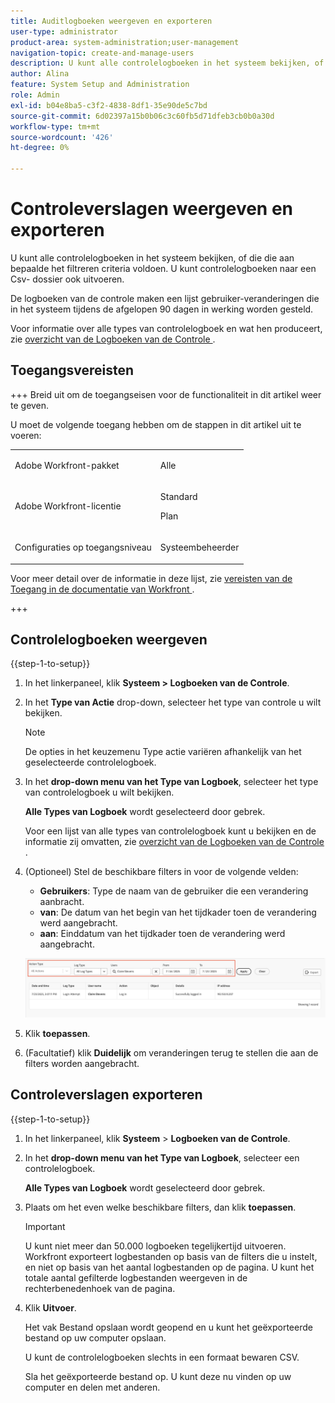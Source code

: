 ```yaml
---
title: Auditlogboeken weergeven en exporteren
user-type: administrator
product-area: system-administration;user-management
navigation-topic: create-and-manage-users
description: U kunt alle controlelogboeken in het systeem bekijken, of die die aan bepaalde het filtreren criteria voldoen. U kunt controlelogboeken ook exporteren. De logboeken van de controle maken een lijst gebruiker-veranderingen die in het systeem tijdens de afgelopen 90 dagen in werking worden gesteld.
author: Alina
feature: System Setup and Administration
role: Admin
exl-id: b04e8ba5-c3f2-4838-8df1-35e90de5c7bd
source-git-commit: 6d02397a15b0b06c3c60fb5d71dfeb3cb0b0a30d
workflow-type: tm+mt
source-wordcount: '426'
ht-degree: 0%

---
```


# Controleverslagen weergeven en exporteren

<!--
**DON'T DELETE, DRAFT OR HIDE THIS ARTICLE. IT IS LINKED TO THE PRODUCT, THROUGH THE CONTEXT SENSITIVE HELP LINKS. **
-->

U kunt alle controlelogboeken in het systeem bekijken, of die die aan bepaalde het filtreren criteria voldoen. U kunt controlelogboeken naar een Csv- dossier ook uitvoeren.

De logboeken van de controle maken een lijst gebruiker-veranderingen die in het systeem tijdens de afgelopen 90 dagen in werking worden gesteld.

Voor informatie over alle types van controlelogboek en wat hen produceert, zie [ overzicht van de Logboeken van de Controle ](../../../administration-and-setup/add-users/create-and-manage-users/audit-logs.md).

## Toegangsvereisten

+++ Breid uit om de toegangseisen voor de functionaliteit in dit artikel weer te geven.

U moet de volgende toegang hebben om de stappen in dit artikel uit te voeren:

<table style="table-layout:auto"> 
 <col> 
 <col> 
 <tbody> 
  <tr> 
   <td role="rowheader">Adobe Workfront-pakket</td> 
   <td><p>Alle</p></td> 
  </tr> 
  <tr> 
  <tr> 
   <td role="rowheader">Adobe Workfront-licentie</td> 
   <td><p>Standard</p>
       <p>Plan</p></td>
  </tr> 
  </tr> 
  <tr> 
   <td role="rowheader">Configuraties op toegangsniveau</td> 
   <td><p>Systeembeheerder</p></td>
  </tr> 
 </tbody> 
</table>

Voor meer detail over de informatie in deze lijst, zie [ vereisten van de Toegang in de documentatie van Workfront ](/help/quicksilver/administration-and-setup/add-users/access-levels-and-object-permissions/access-level-requirements-in-documentation.md).

+++

## Controlelogboeken weergeven

{{step-1-to-setup}}

1. In het linkerpaneel, klik **Systeem > Logboeken van de Controle**.
1. In het **Type van Actie** drop-down, selecteer het type van controle u wilt bekijken.

   >[!NOTE]
   >
   >De opties in het keuzemenu Type actie variëren afhankelijk van het geselecteerde controlelogboek.

1. In het **drop-down menu van het Type van Logboek**, selecteer het type van controlelogboek u wilt bekijken.

   **Alle Types van Logboek** wordt geselecteerd door gebrek.

   Voor een lijst van alle types van controlelogboek kunt u bekijken en de informatie zij omvatten, zie [ overzicht van de Logboeken van de Controle ](../../../administration-and-setup/add-users/create-and-manage-users/audit-logs.md).

1. (Optioneel) Stel de beschikbare filters in voor de volgende velden:

   * **Gebruikers**: Type de naam van de gebruiker die een verandering aanbracht.
   * **van**: De datum van het begin van het tijdkader toen de verandering werd aangebracht.
   * **aan**: Einddatum van het tijdkader toen de verandering werd aangebracht.

   ![ Logboeken van de Controle ](assets/audit-logs.png)

1. Klik **toepassen**.
1. (Facultatief) klik **Duidelijk** om veranderingen terug te stellen die aan de filters worden aangebracht.

## Controleverslagen exporteren

{{step-1-to-setup}}

1. In het linkerpaneel, klik **Systeem** > **Logboeken van de Controle**.

1. In het **drop-down menu van het Type van Logboek**, selecteer een controlelogboek.

   **Alle Types van Logboek** wordt geselecteerd door gebrek.

1. Plaats om het even welke beschikbare filters, dan klik **toepassen**.

   >[!IMPORTANT]
   >
   >U kunt niet meer dan 50.000 logboeken tegelijkertijd uitvoeren. Workfront exporteert logbestanden op basis van de filters die u instelt, en niet op basis van het aantal logbestanden op de pagina. U kunt het totale aantal gefilterde logbestanden weergeven in de rechterbenedenhoek van de pagina.

1. Klik **Uitvoer**.

   Het vak Bestand opslaan wordt geopend en u kunt het geëxporteerde bestand op uw computer opslaan.

   U kunt de controlelogboeken slechts in een formaat bewaren CSV.

   Sla het geëxporteerde bestand op. U kunt deze nu vinden op uw computer en delen met anderen.
